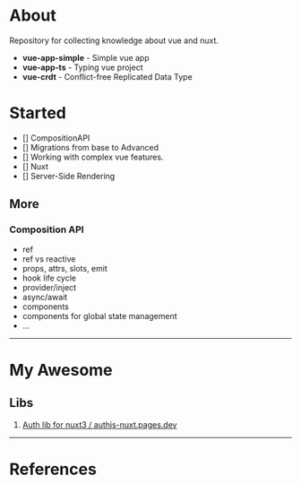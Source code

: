 # About
Repository for collecting knowledge about vue and nuxt.

* **vue-app-simple** - Simple vue app
* **vue-app-ts** - Typing vue project
* **vue-crdt** - Conflict-free Replicated Data Type

# Started
- [] CompositionAPI
- [] Migrations from base to Advanced
- [] Working with complex vue features.
- [] Nuxt
- [] Server-Side Rendering

## More

### Composition API

- ref
- ref vs reactive
- props, attrs, slots, emit
- hook life cycle
- provider/inject
- async/await
- components
- components for global state management
- ...


---
# My Awesome
## Libs
1. [Auth lib for nuxt3 / authjs-nuxt.pages.dev](https://authjs-nuxt.pages.dev/)

---
# References
